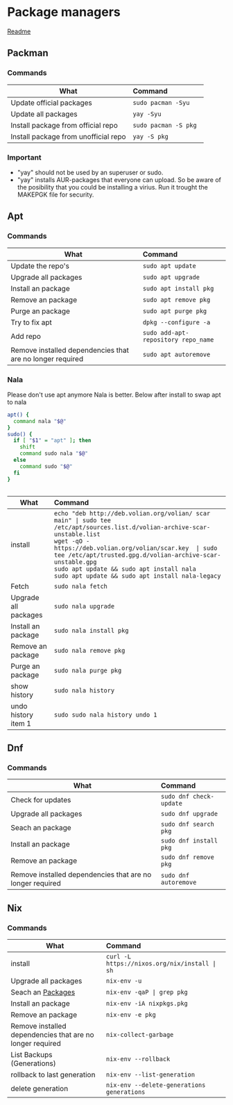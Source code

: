 # Package managers
[Readme](../README.md)
## Packman
### Commands

| What                                 | Command                   |
| ------------------------------------ | :------------------------ |
| Update official packages             | ```sudo pacman -Syu```    |
| Update all packages                  | ```yay -Syu```            |
| Install package from official repo   | ```sudo pacman -S pkg ``` |
| Install package from unofficial repo | ```yay -S pkg ```         |

### Important

- "yay" should not be used by an superuser or sudo.
- "yay" installs AUR-packages that everyone can upload. So be aware of the posibility that you could be installing a virius. Run it trought the MAKEPGK file for security.

## Apt
### Commands
| What                                                      | Command                                 |
| --------------------------------------------------------- | :-------------------------------------- |
| Update the repo's                                         | ```sudo apt update```                   |
| Upgrade  all packages                                     | ```sudo apt upgrade```                  |
| Install an package                                        | ```sudo apt install pkg```              |
| Remove an package                                         | ```sudo apt remove pkg```               |
| Purge an package                                          | ```sudo apt purge pkg```                |
| Try to fix apt                                            | ```dpkg --configure -a```               |
| Add repo                                                  | ```sudo add-apt-repository repo_name``` |
| Remove installed dependencies that are no longer required | ```sudo apt autoremove```               |

### Nala
Please don't use apt anymore Nala is better. Below after install to swap apt to nala 
```bash
apt() { 
  command nala "$@"
}
sudo() {
  if [ "$1" = "apt" ]; then
    shift
    command sudo nala "$@"
  else
    command sudo "$@"
  fi
}



```
| What                  | Command                                                                                                                                                                                                                                                                                                                                                                       |
| --------------------- | :---------------------------------------------------------------------------------------------------------------------------------------------------------------------------------------------------------------------------------------------------------------------------------------------------------------------------------------------------------------------------- |
| install               | ```echo "deb http://deb.volian.org/volian/ scar main" \| sudo tee /etc/apt/sources.list.d/volian-archive-scar-unstable.list```<br>```wget -qO - https://deb.volian.org/volian/scar.key  \| sudo tee /etc/apt/trusted.gpg.d/volian-archive-scar-unstable.gpg```<br>```sudo apt update && sudo apt install nala```  <br>  ```sudo apt update && sudo apt install nala-legacy``` |
| Fetch                 | ```sudo nala fetch```                                                                                                                                                                                                                                                                                                                                                         |
| Upgrade  all packages | ```sudo nala upgrade```                                                                                                                                                                                                                                                                                                                                                       |
| Install an package    | ```sudo nala install pkg```                                                                                                                                                                                                                                                                                                                                                   |
| Remove an package     | ```sudo nala remove pkg```                                                                                                                                                                                                                                                                                                                                                    |
| Purge an package      | ```sudo nala purge pkg```                                                                                                                                                                                                                                                                                                                                                     |
| show history          | ```sudo nala history```                                                                                                                                                                                                                                                                                                                                                       |
| undo history item 1   | ```sudo sudo nala history undo 1```                                                                                                                                                                                                                                                                                                                                           |




## Dnf
### Commands
| What                                                      | Command                     |
| --------------------------------------------------------- | :-------------------------- |
| Check for updates                                         | ```sudo dnf check-update``` |
| Upgrade  all packages                                     | ```sudo dnf upgrade```      |
| Seach an package                                          | ```sudo dnf search pkg```   |
| Install an package                                        | ```sudo dnf install pkg```  |
| Remove an package                                         | ```sudo dnf remove pkg```   |
| Remove installed dependencies that are no longer required | ```sudo dnf autoremove```   |


## Nix

### Commands

| What                                                      | Command                                           |
| --------------------------------------------------------- | :------------------------------------------------ |
| install                                                   | ```curl -L https://nixos.org/nix/install \| sh``` |
| Upgrade  all packages                                     | ```nix-env -u```                                  |
| Seach an [Packages](https://search.nixos.org/packages)    | ```nix-env -qaP \| grep pkg```                    |
| Install an package                                        | ```nix-env -iA nixpkgs.pkg```                     |
| Remove an package                                         | ```nix-env -e pkg```                              |
| Remove installed dependencies that are no longer required | ```nix-collect-garbage```                         |
| List Backups (Generations)                                | ```nix-env --rollback```                          |
| rollback to last generation                               | ```nix-env --list-generation```                   |
| delete generation                                         | ```nix-env --delete-generations generations```    |
